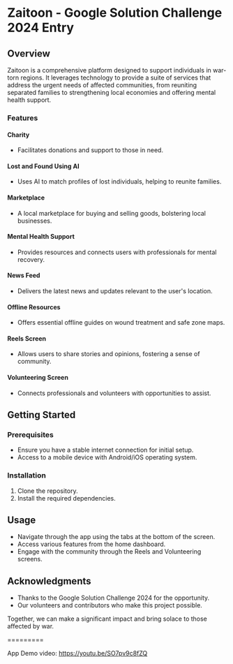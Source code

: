 # Zaitoon - Google Solution Challenge 2024 Entry

## Overview
Zaitoon is a comprehensive platform designed to support individuals in war-torn regions. It leverages technology to provide a suite of services that address the urgent needs of affected communities, from reuniting separated families to strengthening local economies and offering mental health support.

### Features

#### Charity
- Facilitates donations and support to those in need.

#### Lost and Found Using AI
- Uses AI to match profiles of lost individuals, helping to reunite families.

#### Marketplace
- A local marketplace for buying and selling goods, bolstering local businesses.

#### Mental Health Support
- Provides resources and connects users with professionals for mental recovery.

#### News Feed
- Delivers the latest news and updates relevant to the user's location.

#### Offline Resources
- Offers essential offline guides on wound treatment and safe zone maps.

#### Reels Screen
- Allows users to share stories and opinions, fostering a sense of community.

#### Volunteering Screen
- Connects professionals and volunteers with opportunities to assist.

## Getting Started

### Prerequisites
- Ensure you have a stable internet connection for initial setup.
- Access to a mobile device with Android/iOS operating system.

### Installation
1. Clone the repository.
2. Install the required dependencies.

## Usage
- Navigate through the app using the tabs at the bottom of the screen.
- Access various features from the home dashboard.
- Engage with the community through the Reels and Volunteering screens.

## Acknowledgments
- Thanks to the Google Solution Challenge 2024 for the opportunity.
- Our volunteers and contributors who make this project possible.

Together, we can make a significant impact and bring solace to those affected by war.

=========

App Demo video:
https://youtu.be/SO7pv9c8fZQ


